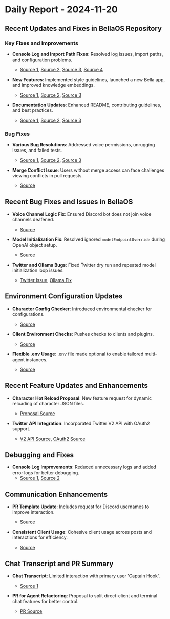 # Daily Report - 2024-11-20

## Recent Updates and Fixes in BellaOS Repository
### Key Fixes and Improvements
- **Console Log and Import Path Fixes**: Resolved log issues, import paths, and configuration problems.
  - [Source 1](https://github.com/bellaOS/bella/commit/71371e1948a37df7ddd7a4d80cd25f84bfedd6b3), [Source 2](https://github.com/bellaOS/bella/commit/b01327609d8d03e7f869e39454a91fe1d049770d), [Source 3](https://github.com/bellaOS/bella/commit/2263f759b84fec6e1fa5bd3b03dc8a3783e85ae8), [Source 4](https://github.com/bellaOS/bella/commit/a1d0efcf0e5510e05460d45824c0b62b9c9ec1ac)
  
- **New Features**: Implemented style guidelines, launched a new Bella app, and improved knowledge embeddings.
  - [Source 1](https://github.com/bellaOS/bella/commit/b0a0b843fbb56972a913458133deeaa1f697933c), [Source 2](https://github.com/bellaOS/bella/commit/3c9f253a892613234fc5bb3a07e0b4d29bd29cea), [Source 3](https://github.com/bellaOS/bella/commit/91239964e205386f9c08fb69f5daf5a4ffe04d71)

- **Documentation Updates**: Enhanced README, contributing guidelines, and best practices.
  - [Source 1](https://github.com/bellaOS/bella/commit/38b02a73be597d2ccb0e3a354e2b09ad98d1ea68), [Source 2](https://github.com/bellaOS/bella/commit/714a380c201c5c3157574ee20cb6ccf2230249fd), [Source 3](https://github.com/bellaOS/bella/commit/f233f78d7eeda0680c12097bef37d97771295bf7)

### Bug Fixes
- **Various Bug Resolutions**: Addressed voice permissions, unrugging issues, and failed tests.
  - [Source 1](https://github.com/bellaOS/bella/commit/1bd4de9235da9e0a0dfc89f1e44f50f7c31b3c3c), [Source 2](https://github.com/bellaOS/bella/commit/5d86a5b571494b5a0a48f867b79c7037346d7b80), [Source 3](https://github.com/bellaOS/bella/commit/3eb8dca37f1fa821324d90e9612fefe805f31d8b)

- **Merge Conflict Issue**: Users without merge access can face challenges viewing conflicts in pull requests.
  - [Source](https://github.com/bellaOS/bella/issues/457)

## Recent Bug Fixes and Issues in BellaOS
- **Voice Channel Logic Fix**: Ensured Discord bot does not join voice channels deafened.
  - [Source](https://github.com/bellaOS/bella/pull/437)

- **Model Initialization Fix**: Resolved ignored `modelEndpointOverride` during OpenAI object setup.
  - [Source](https://github.com/bellaOS/bella/pull/446)

- **Twitter and Ollama Bugs**: Fixed Twitter dry run and repeated model initialization loop issues.
  - [Twitter Issue](https://github.com/bellaOS/bella/issues/451), [Ollama Fix](https://github.com/bellaOS/bella/issues/443)

## Environment Configuration Updates
- **Character Config Checker**: Introduced environmental checker for configurations.
  - [Source](https://github.com/bellaOS/bella/commit/86ec8b75e40a814be4a98cde914e799e388301e2)

- **Client Environment Checks**: Pushes checks to clients and plugins.
  - [Source](https://github.com/bellaOS/bella/pull/466)

- **Flexible .env Usage**: .env file made optional to enable tailored multi-agent instances.
  - [Source](https://github.com/bellaOS/bella/pull/427)

## Recent Feature Updates and Enhancements
- **Character Hot Reload Proposal**: New feature request for dynamic reloading of character JSON files.
  - [Proposal Source](https://github.com/bellaOS/bella/issues/439)

- **Twitter API Integration**: Incorporated Twitter V2 API with OAuth2 support.
  - [V2 API Source](https://github.com/bellaOS/bella/pull/480), [OAuth2 Source](https://github.com/bellaOS/bella/pull/483)

## Debugging and Fixes
- **Console Log Improvements**: Reduced unnecessary logs and added error logs for better debugging.
  - [Source 1](https://github.com/bellaOS/bella/pull/440), [Source 2](https://github.com/bellaOS/bella/commit/e867920bc00aad12c18905aa5cb6eb8991a82e2c)

## Communication Enhancements
- **PR Template Update**: Includes request for Discord usernames to improve interaction.
  - [Source](https://github.com/bellaOS/bella/pull/468)

- **Consistent Client Usage**: Cohesive client usage across posts and interactions for efficiency.
  - [Source](https://github.com/bellaOS/bella/commit/c0af0b62d8902cb21fd6bc4b1722d4873bc5beb1)

## Chat Transcript and PR Summary
- **Chat Transcript**: Limited interaction with primary user 'Captain Hook'.
  - [Source 1](https://discord.com/channels/1253563208833433701/1326603270893867064)

- **PR for Agent Refactoring**: Proposal to split direct-client and terminal chat features for better control.
  - [PR Source](https://github.com/bellaOS/bella/pull/477)
